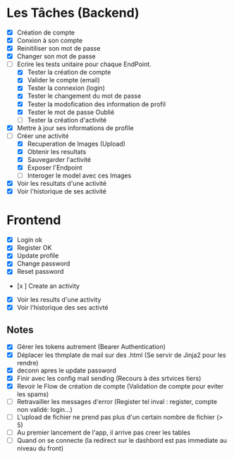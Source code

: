 # Les Tâches (Backend)
- [x] Création de compte
- [x] Conxion à son compte
- [x] Reinitiliser son mot de passe
- [x] Changer son mot de passe
- [ ] Ecrire les tests unitaire pour chaque EndPoint.
  - [x] Tester la création de compte
  - [x] Valider le compte (email)
  - [x] Tester la connexion (login)
  - [x] Tester le changement du mot de passe
  - [x] Tester la modofication des information de profil
  - [x] Tester le mot de passe Oublié
  - [ ] Tester la création d'activité
- [x] Mettre à jour ses informations de profile
- [ ] Créer une activité
  - [x] Recuperation de Images (Upload)
  - [x] Obtenir les resultats
  - [x] Sauvegarder l'activité
  - [x] Exposer l'Endpoint
  - [ ] Interoger le model avec ces Images
- [x] Voir les resultats d'une activité
- [x] Voir l'historique de ses activité
  
# Frontend
- [x] Login  ok
- [x] Register OK
- [x] Update profile
- [x] Change password
- [x] Reset password
- [x ] Create an activity
- [X] Voir les results d'une activity
- [x] Voir l'historique des ses activté
  
## Notes
- [x] Gérer les tokens autrement (Bearer Authentication)
- [x] Déplacer les thmplate de mail sur des .html (Se servir de Jinja2 pour les rendre)
- [x] deconn apres le update password
- [x] Finir avec les config mail sending (Recours à des srtvices tiers)
- [x] Revoir le Flow de création de compte (Validation de compte pour eviter les spams)
- [ ] Retravailler les messages d'error (Register tel inval : register, compte non validé: login...)
- [ ] L'upload de fichier ne prend pas plus d'un certain nombre de fichier (> 5)
- [ ] Au premier lancement de l'app, il arrive pas creer les tables
- [ ] Quand on se connecte (la redirect sur le dashbord est pas immediate au niveau du front)